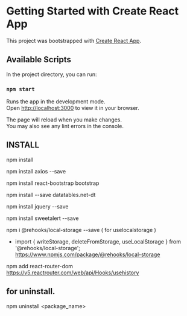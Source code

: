 # Getting Started with Create React App

This project was bootstrapped with [Create React App](https://github.com/facebook/create-react-app).

## Available Scripts

In the project directory, you can run:

### `npm start`

Runs the app in the development mode.\
Open [http://localhost:3000](http://localhost:3000) to view it in your browser.

The page will reload when you make changes.\
You may also see any lint errors in the console.


## INSTALL
npm install

npm install axios --save

npm install react-bootstrap bootstrap

npm install --save datatables.net-dt

npm install jquery --save

npm install sweetalert --save

npm i @rehooks/local-storage --save   ( for uselocalstorage )
 - import { writeStorage, deleteFromStorage, useLocalStorage } from '@rehooks/local-storage';
 https://www.npmjs.com/package/@rehooks/local-storage

<!-- react-router-dom -->
npm add react-router-dom
https://v5.reactrouter.com/web/api/Hooks/usehistory

## for uninstall.
npm uninstall <package_name>
